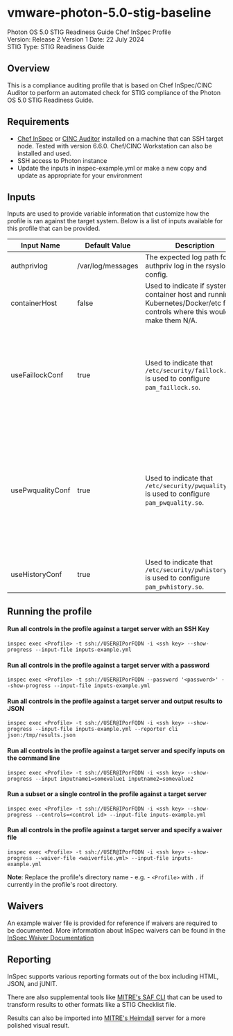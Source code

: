 # vmware-photon-5.0-stig-baseline
Photon OS 5.0 STIG Readiness Guide Chef InSpec Profile  
Version: Release 2 Version 1 Date: 22 July 2024  
STIG Type: STIG Readiness Guide

## Overview
This is a compliance auditing profile that is based on Chef InSpec/CINC Auditor to perform an automated check for STIG compliance of the Photon OS 5.0 STIG Readiness Guide.  

## Requirements
- [Chef InSpec](https://downloads.chef.io/tools/inspec) or [CINC Auditor](https://cinc.sh/start/auditor/) installed on a machine that can SSH target node. Tested with version 6.6.0. Chef/CINC Workstation can also be installed and used.
- SSH access to Photon instance
- Update the inputs in inspec-example.yml or make a new copy and update as appropriate for your environment

## Inputs
Inputs are used to provide variable information that customize how the profile is ran against the target system. Below is a list of inputs available for this profile that can be provided.  

|     Input Name    |       Default Value       | Description |     Type    |   STIG IDs  |
|-------------------|---------------------------|-------------|-------------|-------------|
|authprivlog        |/var/log/messages          |The expected log path for the authpriv log in the rsyslog config.|String|PHTN-50-000012|
|containerHost      |false                      |Used to indicate if system is a container host and running Kubernetes/Docker/etc for controls where this would make them N/A.|Boolean|PHTN-50-000231|
|useFaillockConf    |true                       |Used to indicate that `/etc/security/faillock.conf` is used to configure `pam_faillock.so`.|Boolean|PHTN-50-000004,PHTN-50-000108,PHTN-50-000193,,PHTN-50-000194,PHTN-50-000195,PHTN-50-000196|
|usePwqualityConf   |true                       |Used to indicate that `/etc/security/pwquality.conf` is used to configure `pam_pwquality.so`.|Boolean|PHTN-50-000035,PHTN-50-000036,PHTN-50-000037,,PHTN-50-000038,PHTN-50-000044,PHTN-50-000086,PHTN-50-000184,PHTN-50-000235|
|useHistoryConf     |true                       |Used to indicate that `/etc/security/pwhistory.conf` is used to configure `pam_pwhistory.so`.|Boolean|PHTN-50-000043|


## Running the profile

#### Run all controls in the profile against a target server with an SSH Key
```
inspec exec <Profile> -t ssh://USER@IPorFQDN -i <ssh key> --show-progress --input-file inputs-example.yml
```

#### Run all controls in the profile against a target server with a password
```
inspec exec <Profile> -t ssh://USER@IPorFQDN --password '<password>' --show-progress --input-file inputs-example.yml
```

#### Run all controls in the profile against a target server and output results to JSON
```
inspec exec <Profile> -t ssh://USER@IPorFQDN -i <ssh key> --show-progress --input-file inputs-example.yml --reporter cli json:/tmp/results.json
```

#### Run all controls in the profile against a target server and specify inputs on the command line
```
inspec exec <Profile> -t ssh://USER@IPorFQDN -i <ssh key> --show-progress --input inputname1=somevalue1 inputname2=somevalue2
```

#### Run a subset or a single control in the profile against a target server 
```
inspec exec <Profile> -t ssh://USER@IPorFQDN -i <ssh key> --show-progress --controls=<control id> --input-file inputs-example.yml
```

#### Run all controls in the profile against a target server and specify a waiver file 
```
inspec exec <Profile> -t ssh://USER@IPorFQDN -i <ssh key> --show-progress --waiver-file <waiverfile.yml> --input-file inputs-example.yml
```

**Note**: Replace the profile's directory name - e.g. - `<Profile>` with `.` if currently in the profile's root directory.  

## Waivers
An example waiver file is provided for reference if waivers are required to be documented. More information about InSpec waivers can be found in the [InSpec Waiver Documentation](https://docs.chef.io/inspec/waivers/)  

## Reporting
InSpec supports various reporting formats out of the box including HTML, JSON, and jUNIT.  

There are also supplemental tools like [MITRE's SAF CLI](https://github.com/mitre/saf) that can be used to transform results to other formats like a STIG Checklist file.  

Results can also be imported into [MITRE's Heimdall](https://github.com/mitre/heimdall2) server for a more polished visual result.  
